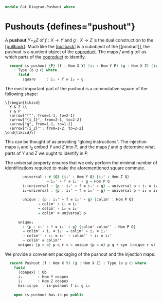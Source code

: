 <!--
```agda
open import Cat.Prelude

import Cat.Reasoning
```
-->

```agda
module Cat.Diagram.Pushout where
```

# Pushouts {defines="pushout"}

<!--
```agda
module _ {o ℓ} (C : Precategory o ℓ) where
  open Cat.Reasoning C
  private variable
    Q X Y Z : Ob
    h i₁' i₂' : Hom X Y
```
-->

A **pushout** $Y +_X Z$ of $f : X \to Y$ and $g : X \to Z$ is the
dual construction to the [[pullback]]. Much like the [[pullback]] is a
subobject of the [[product]], the pushout is a quotient object of the
[coproduct]. The maps $f$ and $g$ tell us which parts of the [coproduct]
to identify.

[pullback]: Cat.Diagram.Pullback.html
[coproduct]: Cat.Diagram.Coproduct.html

```agda
  record is-pushout {P} (f : Hom X Y) (i₁ : Hom Y P) (g : Hom X Z) (i₂ : Hom Z P)
    : Type (o ⊔ ℓ) where
      field
        square     : i₁ ∘ f ≡ i₂ ∘ g
```

The most important part of the pushout is a commutative square of the
following shape:

~~~{.quiver}
\[\begin{tikzcd}
  X & Z \\
  Y & P
  \arrow["f"', from=1-1, to=2-1]
  \arrow["{i_1}", from=2-1, to=2-2]
  \arrow["g", from=1-1, to=1-2]
  \arrow["{i_2}"', from=1-2, to=2-2]
\end{tikzcd}\]
~~~

This can be thought of as providing "gluing instructions".
The injection maps $i_1$ and $i_2$ embed $Y$ and $Z$ into $P$,
and the maps $f$ and $g$ determine what parts of $Y$ and $Z$ we
ought to identify in $P$.

The universal property ensures that we only perform the minimal number
of identifications required to make the aforementioned square commute.

```agda
        universal : ∀ {Q} {i₁' : Hom Y Q} {i₂' : Hom Z Q}
                   → i₁' ∘ f ≡ i₂' ∘ g → Hom P Q
        i₁∘universal : {p : i₁' ∘ f ≡ i₂' ∘ g} → universal p ∘ i₁ ≡ i₁'
        i₂∘universal : {p : i₁' ∘ f ≡ i₂' ∘ g} → universal p ∘ i₂ ≡ i₂'
  
        unique : {p : i₁' ∘ f ≡ i₂' ∘ g} {colim' : Hom P Q}
               → colim' ∘ i₁ ≡ i₁'
               → colim' ∘ i₂ ≡ i₂'
               → colim' ≡ universal p
  
      unique₂
        : {p : i₁' ∘ f ≡ i₂' ∘ g} {colim' colim'' : Hom P Q}
        → colim' ∘ i₁ ≡ i₁' → colim' ∘ i₂ ≡ i₂'
        → colim'' ∘ i₁ ≡ i₁' → colim'' ∘ i₂ ≡ i₂'
        → colim' ≡ colim''
      unique₂ {p = o} p q r s = unique {p = o} p q ∙ sym (unique r s)
```

We provide a convenient packaging of the pushout and the injection
maps:

```agda
  record Pushout (f : Hom X Y) (g : Hom X Z) : Type (o ⊔ ℓ) where
    field
      {coapex} : Ob
      i₁       : Hom Y coapex
      i₂       : Hom Z coapex
      has-is-po  : is-pushout f i₁ g i₂
  
    open is-pushout has-is-po public
```
